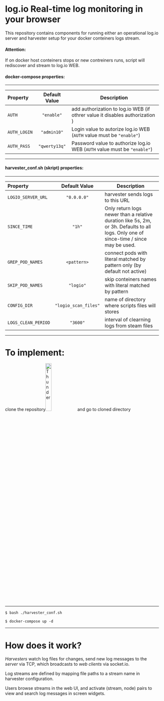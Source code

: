 # log.io Real-time log monitoring in your browser
This repository contains components for running either an operational log.io server and harvester setup for your docker conteiners logs stream. 

#### Attention:
If on docker host conteiners stops or new contreiners runs, script will rediscover and stream to log.io WEB.

#### docker-compose properties:
***
| Property                   | Default Value   | Description                        |
|:-------------------------|:-----------------:|------------------------------------|         
| ```AUTH``` | ```"enable"```    | add authorization to log.io WEB (if othrer value it disables authorization ) |
| ```AUTH_LOGIN``` | ```"admin10"```  | Login value to autorize log.io WEB (```AUTH``` value must be ```"enable"```) |
| ```AUTH_PASS``` | ```"qwerty13q"```     | Password value to authorize log.io WEB (```AUTH``` value must be ```"enable"```) |
***

#### harvester_conf.sh (skript) properties:
***
| Property                      | Default Value         | Description                                             |
|:------------------------------|:-------------------------------------------:|---------------------------------------------------------|
| ```LOGIO_SERVER_URL```        | ```"0.0.0.0"```  | harvester sends logs to this URL                        |
| ```SINCE_TIME```              |   ```"1h"```      | Only return logs newer than a relative duration like 5s, 2m, or 3h. Defaults to all logs. Only one of since-time / since may be used.  |
| ```GREP_POD_NAMES```           |              ```<pattern>```               | connect pods with literal matched by pattern only (by default not active) |
| ```SKIP_POD_NAMES```          |               ```"logio"```               | skip conteiners names with literal matched by pattern |
| ```CONFIG_DIR```        |  ```"logio_scan_files"```     | name of directory where scripts files will stores  |
| ```LOGS_CLEAN_PERIOD```      |  ```"3600"```   | interval of clearning logs from steam files |
***
# To implement:
clone the repository<img src="https://help.github.com/assets/images/help/repository/clone-repo-clone-url-button.png" alt="Thunder" width="20%"/> and go to cloned directory
***
```
$ bash ./harvester_conf.sh
```
```
$ docker-compose up -d
```
***

# How does it work?

*Harvesters* watch log files for changes, send new log messages to the *server* via TCP, which broadcasts to *web clients* via socket.io.

Log streams are defined by mapping file paths to a stream name in harvester configuration.

Users browse streams in the web UI, and activate (stream, node) pairs to view and search log messages in screen widgets.
